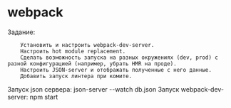 # webpack

Задание:

        Установить и настроить webpack-dev-server.
        Настроить hot module replacement.
        Сделать возможность запуска на разных окружениях (dev, prod) c разной конфигурацией (например, убрать HMR на проде).
        Настроить JSON-server и отображать полученные с него данные.
        Добавить запуск линтера при комите.

Запуск json сервера: json-server --watch db.json
Запуск webpack-dev-server: npm start
